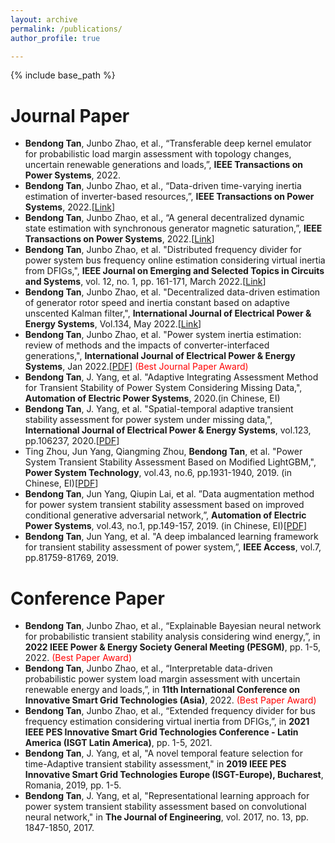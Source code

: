 ```yaml
---
layout: archive
permalink: /publications/
author_profile: true

---
```

{% include base_path %}
# Journal Paper
* **Bendong Tan**, Junbo Zhao, et al., “Transferable deep kernel emulator for probabilistic load margin assessment with topology changes, uncertain renewable generations and loads,”, **IEEE Transactions on Power Systems**, 2022.
* **Bendong Tan**, Junbo Zhao, et al., “Data-driven time-varying inertia estimation of inverter-based resources,”, **IEEE Transactions on Power Systems**, 2022.[[Link](https://ieeexplore.ieee.org/document/9990924)]
* **Bendong Tan**, Junbo Zhao, et al., “A general decentralized dynamic state estimation with synchronous generator magnetic saturation,”, **IEEE Transactions on Power Systems**, 2022.[[Link](https://ieeexplore.ieee.org/document/9926125)]
* **Bendong Tan**, Junbo Zhao, et al. "Distributed frequency divider for power system bus frequency online
estimation considering virtual inertia from DFIGs,", **IEEE Journal on Emerging and Selected Topics in Circuits and Systems**, vol. 12, no. 1, pp. 161-171, March 2022.[[Link](https://ieeexplore.ieee.org/document/9676646)]
* **Bendong Tan**, Junbo Zhao, et al. "Decentralized data-driven estimation of generator rotor speed and inertia
constant based on adaptive unscented Kalman filter,", **International Journal of Electrical Power & Energy Systems**, Vol.134, May 2022.[[Link](https://www.sciencedirect.com/science/article/pii/S0142061521010693)]
* **Bendong Tan**, Junbo Zhao, et al. "Power system inertia estimation: review of methods and the impacts of
converter-interfaced generations,", **International Journal of Electrical Power & Energy Systems**, Jan 2022.[[PDF](https://www.sciencedirect.com/science/article/pii/S0142061521006013)] <font color=red>(Best Journal Paper Award)</font>
* **Bendong Tan**, J. Yang, et al. "Adaptive Integrating Assessment Method for Transient Stability of Power System Considering Missing Data,", **Automation of Electric Power Systems**, 2020.(in Chinese, EI)
* **Bendong Tan**, J. Yang, et al. "Spatial-temporal adaptive transient stability assessment for power system under missing data,", **International Journal of Electrical Power & Energy Systems**, vol.123, pp.106237, 2020.[[PDF](http://TBendong.github.io/files/paper5.pdf)]
* Ting Zhou, Jun Yang, Qiangming Zhou, **Bendong Tan**, et al. "Power System Transient Stability Assessment Based on Modified LightGBM,",  **Power System Technology**, vol.43, no.6, pp.1931-1940, 2019. (in Chinese, EI)[[PDF](http://TBendong.github.io/files/paper1.pdf)]
* **Bendong Tan**, Jun Yang, Qiupin Lai, et al. ”Data augmentation method for power system transient stability assessment based on improved conditional generative adversarial network,”, **Automation of Electric Power Systems**, vol.43, no.1, pp.149-157, 2019. (in Chinese, EI)[[PDF](http://TBendong.github.io/files/paper2.pdf)]
* **Bendong Tan**, Jun Yang, et al. "A deep imbalanced learning framework for transient stability assessment of power system,”, **IEEE Access**, vol.7, pp.81759-81769, 2019.    
  
# Conference Paper
* **Bendong Tan**, Junbo Zhao, et al., “Explainable Bayesian neural network for probabilistic transient stability analysis considering wind energy,”, in **2022 IEEE Power & Energy Society General Meeting (PESGM)**, pp. 1-5, 2022. <font color=red>(Best Paper Award)</font>
* **Bendong Tan**, Junbo Zhao, et al., “Interpretable data-driven probabilistic power system load margin assessment with uncertain renewable energy and loads,”, in **11th International Conference on Innovative Smart Grid Technologies (Asia)**, 2022. <font color=red>(Best Paper Award)</font>
* **Bendong Tan**, Junbo Zhao, et al., “Extended frequency divider for bus frequency estimation considering virtual inertia from DFIGs,”, in **2021 IEEE PES Innovative Smart Grid Technologies Conference - Latin America (ISGT Latin America)**, pp. 1-5, 2021.
* **Bendong Tan**, J. Yang, et al, "A novel temporal feature selection for time-Adaptive transient stability assessment," in **2019 IEEE PES Innovative Smart Grid Technologies Europe (ISGT-Europe), Bucharest**, Romania, 2019, pp. 1-5.  
* **Bendong Tan**, J. Yang, et al, "Representational learning approach for power system transient stability assessment based on convolutional neural network," in **The Journal of Engineering**, vol. 2017, no. 13, pp. 1847-1850, 2017.



